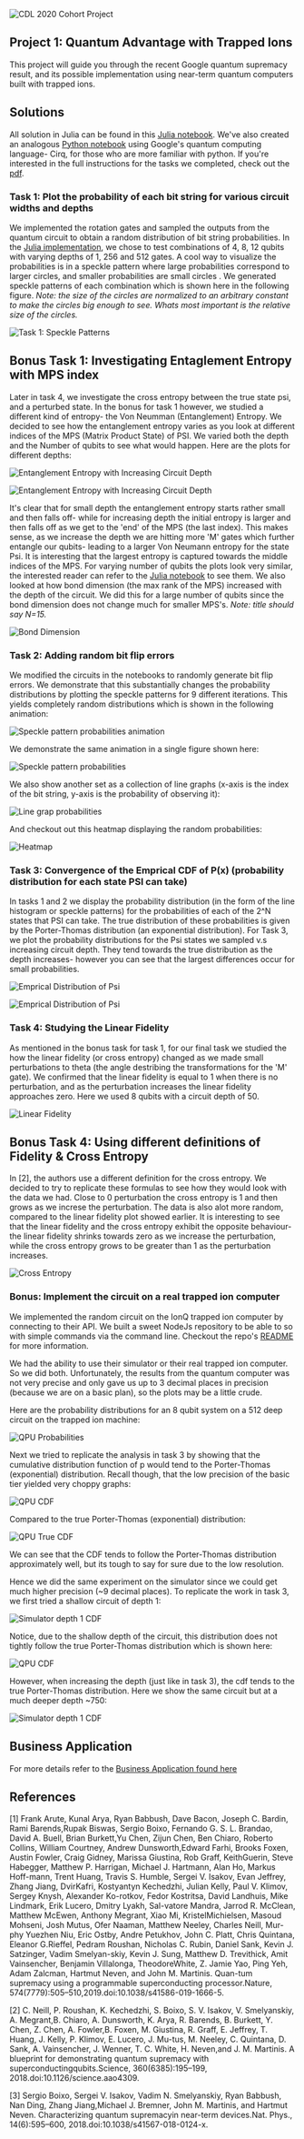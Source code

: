 ![CDL 2020 Cohort Project](../figures/CDL_logo.jpg)
## Project 1: Quantum Advantage with Trapped Ions 

This project will guide you through the recent Google quantum supremacy result, and its possible implementation using near-term quantum computers built with trapped ions.

## Solutions

All solution in Julia can be found in this [Julia notebook](./solution_julia.ipynb). We've also created an analogous [Python notebook](./solutions_python.ipynb)  using Google's quantum computing language- Cirq, for those who are more familiar with python. If you're interested in the full instructions for the tasks we completed, check out the [pdf](./instructions.pdf). 

### Task 1: Plot the probability of each bit string for various circuit widths and depths

We implemented the rotation gates and sampled the outputs from the quantum circuit to obtain a random distribution of bit string probabilities. In the [Julia implementation](./solution_julia.ipynb), we chose to test combinations of 4, 8, 12 qubits with varying depths of 1, 256 and 512 gates. A cool way to visualize the probabilities is in a speckle pattern where large probabilities correspond to larger circles, and smaller probabilities are small circles . We generated speckle patterns of each combination which is shown here in the following figure. *Note: the size of the circles are normalized to an arbitrary constant to make the circles big enough to see. Whats most important is the relative size of the circles.*

![Task 1: Speckle Patterns](./img/task-1-speckle-patterns.svg)

## Bonus Task 1: Investigating Entaglement Entropy with MPS index

Later in task 4, we investigate the cross entropy between the true state psi, and a perturbed state. In the bonus for task 1 however, we studied a different kind of entropy- the Von Neumman (Entanglement) Entropy. We decided to see how the entanglement entropy varies as you look at different indices of the MPS (Matrix Product State) of PSI. We varied both the depth and the Number of qubits to see what would happen. Here are the plots for different depths:

![Entanglement Entropy with Increasing Circuit Depth](../Week1_Trapped_Ions/img/bonus1.png)

![Entanglement Entropy with Increasing Circuit Depth](../Week1_Trapped_Ions/img/bonus2.png)

It's clear that for small depth the entanglement entropy starts rather small and then falls off- while for increasing depth the initial entropy is larger and then falls off as we get to the 'end' of the MPS (the last index). This makes sense, as we increase the depth we are hitting more 'M' gates which further entangle our qubits- leading to a larger Von Neumann entropy for the state Psi. It is interesting that the largest entropy is captured towards the middle indices of the MPS. For varying number of qubits the plots look very similar, the interested reader can refer to the [Julia notebook](./solution_julia.ipynb) to see them. We also looked at how bond dimension (the max rank of the MPS) increased with the depth of the circuit. We did this for a large number of qubits since the bond dimension does not change much for smaller MPS's. *Note: title should say N=15.*

![Bond Dimension](../Week1_Trapped_Ions/img/bonus_dim.png)

### Task 2: Adding random bit flip errors

We modified the circuits in the notebooks to randomly generate bit flip errors. We demonstrate that this substantially changes the probability distributions by plotting the speckle patterns for 9 different iterations. This yields completely random distributions which is shown in the following animation:

![Speckle pattern probabilities animation](../Week1_Trapped_Ions/img/speckle.gif)

We demonstrate the same animation in a single figure shown here:

![Speckle pattern probabilities](../Week1_Trapped_Ions/img/task-2-speckle-pattern-subplots.svg)

We also show another set as a collection of line graphs (x-axis is the index of the bit string, y-axis is the probability of observing it):

![Line grap probabilities](../Week1_Trapped_Ions/img/task-2-probs-line-graph.svg)

And checkout out this heatmap displaying the random probabilities:

![Heatmap](../Week1_Trapped_Ions/tutorial_heatmap_anim.gif)

### Task 3: Convergence of the Emprical CDF of P(x) (probability distribution for each state PSI can take)

In tasks 1 and 2 we display the probability distribution (in the form of the line histogram or speckle patterns) for the probabilities of each of the 2^N states that PSI can take. The true distribution of these probabilities is given by the Porter-Thomas distribution (an exponential distribution). For Task 3, we plot the probability distributions for the Psi states we sampled v.s increasing circuit depth. They tend towards the true distribution as the depth increases- however you can see that the largest differences occur for small probabilities. 

![Emprical Distribution of Psi](../Week1_Trapped_Ions/img/task3_1.png)

![Emprical Distribution of Psi](../Week1_Trapped_Ions/img/task3_2.png)


### Task 4: Studying the Linear Fidelity

As mentioned in the bonus task for task 1, for our final task we studied the how the linear fidelity (or cross entropy) changed as we made small perturbations to theta (the angle destribing the transformations for the 'M' gate). We confirmed that the linear fidelity is equal to 1 when there is no perturbation, and as the perturbation increases the linear fidelity approaches zero. Here we used 8 qubits with a circuit depth of 50. 

![Linear Fidelity](../Week1_Trapped_Ions/img/task4_1.png)

## Bonus Task 4: Using different definitions of Fidelity & Cross Entropy

In [2], the authors use a different definition for the cross entropy. We decided to try to replicate these formulas to see how they would look with the data we had. Close to 0 perturbation the cross entropy is 1 and then grows as we increse the perturbation. The data is also alot more random, compared to the linear fidelity plot showed earlier. It is interesting to see that the linear fidelity and the cross entropy exhibit the opposite behaviour- the linear fidelity shrinks towards zero as we increase the perturbation, while the cross entropy grows to be greater than 1 as the perturbation increases. 

![Cross Entropy](../Week1_Trapped_Ions/img/tas4_2.png)


### Bonus: Implement the circuit on a real trapped ion computer

We implemented the random circuit on the IonQ trapped ion computer by connecting to their API. We built a sweet NodeJs repository to be able to so with simple commands via the command line. Checkout the repo's [README](./ionq-implementation/README.md) for more information. 

We had the ability to use their simulator or their real trapped ion computer. So we did both. Unfortunately, the results from the quantum computer was not very precise and only gave us up to 3 decimal places in precision (because we are on a basic plan), so the plots may be a little crude. 

Here are the probability distributions for an 8 qubit system on a 512 deep circuit on the trapped ion machine:

![QPU Probabilities](../Week1_Trapped_Ions/img/qpu-histo-deep.png)

Next we tried to replicate the analysis in task 3 by showing that the cumulative distribution function of p would tend to the Porter-Thomas (exponential) distribution. Recall though, that the low precision of the basic tier yielded very choppy graphs:

![QPU CDF](../Week1_Trapped_Ions/img/qpu-cdf-deep.png)

Compared to the true Porter-Thomas (exponential) distribution: 

![QPU True CDF](../Week1_Trapped_Ions/img/qpu-true-cdf-deep.png)

We can see that the CDF tends to follow the Porter-Thomas distribution approximately well, but its tough to say for sure due to the low resolution.

Hence we did the same experiment on the simulator since we could get much higher precision (~9 decimal places). To replicate the work in task 3, we first tried a shallow circuit of depth 1: 

![Simulator depth 1 CDF](../Week1_Trapped_Ions/img/simulator-cdf-shallow.png)

Notice, due to the shallow depth of the circuit, this distribution does not tightly follow the true Porter-Thomas distribution which is shown here: 

![QPU CDF](../Week1_Trapped_Ions/img/simulator-true-cdf-deep.png)

However, when increasing the depth (just like in task 3), the cdf tends to the true Porter-Thomas distribution. Here we show the same circuit but at a much deeper depth ~750:

![Simulator depth 1 CDF](../Week1_Trapped_Ions/img/simulator-cdf-deep.png)


## Business Application

For more details refer to the [Business Application found here](./Business_Application.md)

## References

[1]  Frank  Arute,  Kunal  Arya,  Ryan  Babbush,  Dave  Bacon,  Joseph  C.  Bardin,  Rami  Barends,Rupak  Biswas,  Sergio  Boixo,  Fernando  G.  S.  L.  Brandao,  David  A.  Buell,  Brian  Burkett,Yu  Chen,  Zijun  Chen,  Ben  Chiaro,  Roberto  Collins,  William  Courtney,  Andrew  Dunsworth,Edward Farhi, Brooks Foxen, Austin Fowler, Craig Gidney, Marissa Giustina, Rob Graff, KeithGuerin, Steve Habegger, Matthew P. Harrigan, Michael J. Hartmann, Alan Ho, Markus Hoff-mann,  Trent  Huang,  Travis  S.  Humble,  Sergei  V.  Isakov,  Evan  Jeffrey,  Zhang  Jiang,  DvirKafri,  Kostyantyn  Kechedzhi,  Julian  Kelly,  Paul  V.  Klimov,  Sergey  Knysh,  Alexander  Ko-rotkov,  Fedor  Kostritsa,  David  Landhuis,  Mike  Lindmark,  Erik  Lucero,  Dmitry  Lyakh,  Sal-vatore  Mandra,  Jarrod  R.  McClean,  Matthew  McEwen,  Anthony  Megrant,  Xiao  Mi,  KristelMichielsen, Masoud Mohseni, Josh Mutus, Ofer Naaman, Matthew Neeley, Charles Neill, Mur-phy  Yuezhen  Niu,  Eric  Ostby,  Andre  Petukhov,  John  C.  Platt,  Chris  Quintana,  Eleanor  G.Rieffel, Pedram Roushan, Nicholas C. Rubin, Daniel Sank, Kevin J. Satzinger, Vadim Smelyan-skiy, Kevin J. Sung, Matthew D. Trevithick, Amit Vainsencher, Benjamin Villalonga, TheodoreWhite, Z. Jamie Yao, Ping Yeh, Adam Zalcman, Hartmut Neven, and John M. Martinis. Quan-tum supremacy using a programmable superconducting processor.Nature, 574(7779):505–510,2019.doi:10.1038/s41586-019-1666-5.

[2]  C.  Neill,  P.  Roushan,  K.  Kechedzhi,  S.  Boixo,  S.  V.  Isakov,  V.  Smelyanskiy,  A.  Megrant,B.  Chiaro,  A.  Dunsworth,  K.  Arya,  R.  Barends,  B.  Burkett,  Y.  Chen,  Z.  Chen,  A.  Fowler,B. Foxen, M. Giustina, R. Graff, E. Jeffrey, T. Huang, J. Kelly, P. Klimov, E. Lucero, J. Mu-tus,  M.  Neeley,  C.  Quintana,  D.  Sank,  A.  Vainsencher,  J.  Wenner,  T.  C.  White,  H.  Neven,and J. M. Martinis.  A blueprint for demonstrating quantum supremacy with superconductingqubits.Science, 360(6385):195–199, 2018.doi:10.1126/science.aao4309.

[3]  Sergio Boixo, Sergei V. Isakov, Vadim N. Smelyanskiy, Ryan Babbush, Nan Ding, Zhang Jiang,Michael J. Bremner, John M. Martinis, and Hartmut Neven. Characterizing quantum supremacyin near-term devices.Nat. Phys., 14(6):595–600, 2018.doi:10.1038/s41567-018-0124-x.






